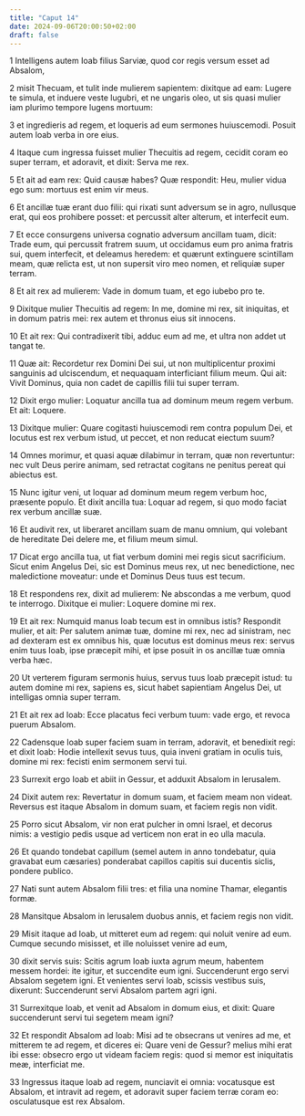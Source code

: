 ```yaml
---
title: "Caput 14"
date: 2024-09-06T20:00:50+02:00
draft: false
---
```



1 Intelligens autem Ioab filius Sarviæ, quod cor regis versum esset ad Absalom,

2 misit Thecuam, et tulit inde mulierem sapientem: dixitque ad eam: Lugere te simula, et induere veste lugubri, et ne ungaris oleo, ut sis quasi mulier iam plurimo tempore lugens mortuum:

3 et ingredieris ad regem, et loqueris ad eum sermones huiuscemodi. Posuit autem Ioab verba in ore eius.

4 Itaque cum ingressa fuisset mulier Thecuitis ad regem, cecidit coram eo super terram, et adoravit, et dixit: Serva me rex.

5 Et ait ad eam rex: Quid causæ habes? Quæ respondit: Heu, mulier vidua ego sum: mortuus est enim vir meus.

6 Et ancillæ tuæ erant duo filii: qui rixati sunt adversum se in agro, nullusque erat, qui eos prohibere posset: et percussit alter alterum, et interfecit eum.

7 Et ecce consurgens universa cognatio adversum ancillam tuam, dicit: Trade eum, qui percussit fratrem suum, ut occidamus eum pro anima fratris sui, quem interfecit, et deleamus heredem: et quærunt extinguere scintillam meam, quæ relicta est, ut non supersit viro meo nomen, et reliquiæ super terram.

8 Et ait rex ad mulierem: Vade in domum tuam, et ego iubebo pro te.

9 Dixitque mulier Thecuitis ad regem: In me, domine mi rex, sit iniquitas, et in domum patris mei: rex autem et thronus eius sit innocens.

10 Et ait rex: Qui contradixerit tibi, adduc eum ad me, et ultra non addet ut tangat te.

11 Quæ ait: Recordetur rex Domini Dei sui, ut non multiplicentur proximi sanguinis ad ulciscendum, et nequaquam interficiant filium meum. Qui ait: Vivit Dominus, quia non cadet de capillis filii tui super terram.

12 Dixit ergo mulier: Loquatur ancilla tua ad dominum meum regem verbum. Et ait: Loquere.

13 Dixitque mulier: Quare cogitasti huiuscemodi rem contra populum Dei, et locutus est rex verbum istud, ut peccet, et non reducat eiectum suum?

14 Omnes morimur, et quasi aquæ dilabimur in terram, quæ non revertuntur: nec vult Deus perire animam, sed retractat cogitans ne penitus pereat qui abiectus est.

15 Nunc igitur veni, ut loquar ad dominum meum regem verbum hoc, præsente populo. Et dixit ancilla tua: Loquar ad regem, si quo modo faciat rex verbum ancillæ suæ.

16 Et audivit rex, ut liberaret ancillam suam de manu omnium, qui volebant de hereditate Dei delere me, et filium meum simul.

17 Dicat ergo ancilla tua, ut fiat verbum domini mei regis sicut sacrificium. Sicut enim Angelus Dei, sic est Dominus meus rex, ut nec benedictione, nec maledictione moveatur: unde et Dominus Deus tuus est tecum.

18 Et respondens rex, dixit ad mulierem: Ne abscondas a me verbum, quod te interrogo. Dixitque ei mulier: Loquere domine mi rex.

19 Et ait rex: Numquid manus Ioab tecum est in omnibus istis? Respondit mulier, et ait: Per salutem animæ tuæ, domine mi rex, nec ad sinistram, nec ad dexteram est ex omnibus his, quæ locutus est dominus meus rex: servus enim tuus Ioab, ipse præcepit mihi, et ipse posuit in os ancillæ tuæ omnia verba hæc.

20 Ut verterem figuram sermonis huius, servus tuus Ioab præcepit istud: tu autem domine mi rex, sapiens es, sicut habet sapientiam Angelus Dei, ut intelligas omnia super terram.

21 Et ait rex ad Ioab: Ecce placatus feci verbum tuum: vade ergo, et revoca puerum Absalom.

22 Cadensque Ioab super faciem suam in terram, adoravit, et benedixit regi: et dixit Ioab: Hodie intellexit sevus tuus, quia inveni gratiam in oculis tuis, domine mi rex: fecisti enim sermonem servi tui.

23 Surrexit ergo Ioab et abiit in Gessur, et adduxit Absalom in Ierusalem.

24 Dixit autem rex: Revertatur in domum suam, et faciem meam non videat. Reversus est itaque Absalom in domum suam, et faciem regis non vidit.

25 Porro sicut Absalom, vir non erat pulcher in omni Israel, et decorus nimis: a vestigio pedis usque ad verticem non erat in eo ulla macula.

26 Et quando tondebat capillum (semel autem in anno tondebatur, quia gravabat eum cæsaries) ponderabat capillos capitis sui ducentis siclis, pondere publico.

27 Nati sunt autem Absalom filii tres: et filia una nomine Thamar, elegantis formæ.

28 Mansitque Absalom in Ierusalem duobus annis, et faciem regis non vidit.

29 Misit itaque ad Ioab, ut mitteret eum ad regem: qui noluit venire ad eum. Cumque secundo misisset, et ille noluisset venire ad eum,

30 dixit servis suis: Scitis agrum Ioab iuxta agrum meum, habentem messem hordei: ite igitur, et succendite eum igni. Succenderunt ergo servi Absalom segetem igni. Et venientes servi Ioab, scissis vestibus suis, dixerunt: Succenderunt servi Absalom partem agri igni.

31 Surrexitque Ioab, et venit ad Absalom in domum eius, et dixit: Quare succenderunt servi tui segetem meam igni?

32 Et respondit Absalom ad Ioab: Misi ad te obsecrans ut venires ad me, et mitterem te ad regem, et diceres ei: Quare veni de Gessur? melius mihi erat ibi esse: obsecro ergo ut videam faciem regis: quod si memor est iniquitatis meæ, interficiat me.

33 Ingressus itaque Ioab ad regem, nunciavit ei omnia: vocatusque est Absalom, et intravit ad regem, et adoravit super faciem terræ coram eo: osculatusque est rex Absalom.

